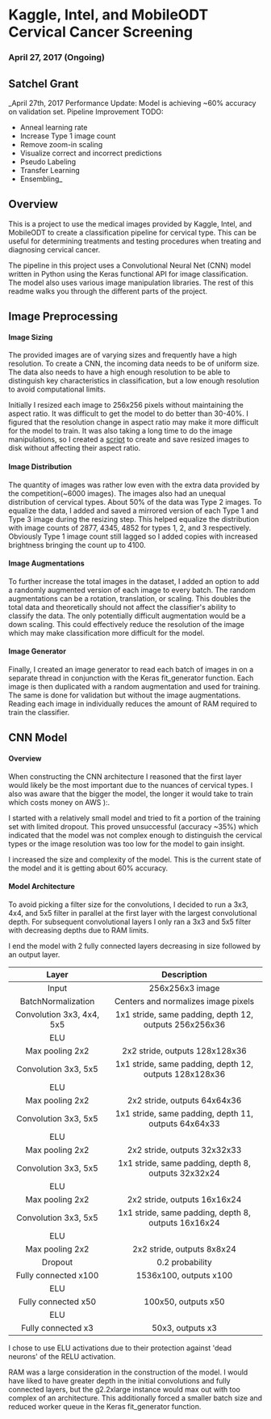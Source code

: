 # Kaggle, Intel, and MobileODT Cervical Cancer Screening
### April 27, 2017 (Ongoing)
## Satchel Grant


_April 27th, 2017 Performance Update: Model is achieving ~60% accuracy on validation set.
Pipeline Improvement TODO:
* Anneal learning rate
* Increase Type 1 image count
* Remove zoom-in scaling
* Visualize correct and incorrect predictions
* Pseudo Labeling
* Transfer Learning
* Ensembling_

## Overview
This is a project to use the medical images provided by Kaggle, Intel, and MobileODT to create a classification pipeline for cervical type. This can be useful for determining treatments and testing procedures when treating and diagnosing cervical cancer.

The pipeline in this project uses a Convolutional Neural Net (CNN) model written in Python using the Keras functional API for image classification. The model also uses various image manipulation libraries. The rest of this readme walks you through the different parts of the project.

## Image Preprocessing
#### Image Sizing
The provided images are of varying sizes and frequently have a high resolution. To create a CNN, the incoming data needs to be of uniform size. The data also needs to have a high enough resolution to be able to distinguish key characteristics in classification, but a low enough resolution to avoid computational limits.

Initially I resized each image to 256x256 pixels without maintaining the aspect ratio. It was difficult to get the model to do better than 30-40%. I figured that the resolution change in aspect ratio may make it more difficult for the model to train. It was also taking a long time to do the image manipulations, so I created a [script](./create_resized_imgs.py) to create and save resized images to disk without affecting their aspect ratio.

#### Image Distribution
The quantity of images was rather low even with the extra data provided by the competition(~6000 images). The images also had an unequal distribution of cervical types. About 50% of the data was Type 2 images. To equalize the data, I added and saved a mirrored version of each Type 1 and Type 3 image during the resizing step. This helped equalize the distribution with image counts of 2877, 4345, 4852 for types 1, 2, and 3 respectively. Obviously Type 1 image count still lagged so I added copies with increased brightness bringing the count up to 4100.

#### Image Augmentations
To further increase the total images in the dataset, I added an option to add a randomly augmented version of each image to every batch. The random augmentations can be a rotation, translation, or scaling. This doubles the total data and theoretically should not affect the classifier's ability to classify the data. The only potentially difficult augmentation would be a down scaling. This could effectively reduce the resolution of the image which may make classification more difficult for the model.

#### Image Generator
Finally, I created an image generator to read each batch of images in on a separate thread in conjunction with the Keras fit_generator function. Each image is then duplicated with a random augmentation and used for training. The same is done for validation but without the image augmentations. Reading each image in individually reduces the amount of RAM required to train the classifier.

## CNN Model
#### Overview
When constructing the CNN architecture I reasoned that the first layer would likely be the most important due to the nuances of cervical types. I also was aware that the bigger the model, the longer it would take to train which costs money on AWS ):.

I started with a relatively small model and tried to fit a portion of the training set with limited dropout. This proved unsuccessful (accuracy ~35%) which indicated that the model was not complex enough to distinguish the cervical types or the image resolution was too low for the model to gain insight.

I increased the size and complexity of the model. This is the current state of the model and it is getting about 60% accuracy.

#### Model Architecture
To avoid picking a filter size for the convolutions, I decided to run a 3x3, 4x4, and 5x5 filter in parallel at the first layer with the largest convolutional depth. For subsequent convolutional layers I only ran a 3x3 and 5x5 filter with decreasing depths due to RAM limits.

I end the model with 2 fully connected layers decreasing in size followed by an output layer.


| Layer         		|     Description	        					|
|:---------------------:|:---------------------------------------------:|
| Input         		| 256x256x3 image   							|
| BatchNormalization         		| Centers and normalizes image pixels   							|
| Convolution 3x3, 4x4, 5x5     	| 1x1 stride, same padding, depth 12, outputs 256x256x36 	|
| ELU					|												|
| Max pooling 2x2	      	| 2x2 stride,  outputs 128x128x36 				|
| Convolution 3x3, 5x5     	| 1x1 stride, same padding, depth 12, outputs 128x128x36	|
| ELU					|												|
| Max pooling 2x2	      	| 2x2 stride,  outputs 64x64x36 				|
| Convolution 3x3, 5x5     	| 1x1 stride, same padding, depth 11, outputs 64x64x33 	|
| ELU					|												|
| Max pooling 2x2	      	| 2x2 stride,  outputs 32x32x33 				|
| Convolution 3x3, 5x5     	| 1x1 stride, same padding, depth 8, outputs 32x32x24 	|
| ELU					|												|
| Max pooling 2x2	      	| 2x2 stride,  outputs 16x16x24 				|
| Convolution 3x3, 5x5     	| 1x1 stride, same padding, depth 8, outputs 16x16x24 	|
| ELU					|												|
| Max pooling 2x2	      	| 2x2 stride,  outputs 8x8x24 				|
| Dropout	      	| 0.2 probability 				|
| Fully connected x100		| 1536x100, outputs x100        									|
| ELU					|												|
| Fully connected x50		| 100x50, outputs x50        									|
| ELU					|												|
| Fully connected	x3	| 50x3, outputs x3        									|


I chose to use ELU activations due to their protection against 'dead neurons' of the RELU activation.

RAM was a large consideration in the construction of the model. I would have liked to have greater depth in the initial convolutions and fully connected layers, but the g2.2xlarge instance would max out with too complex of an architecture. This additionally forced a smaller batch size and reduced worker queue in the Keras fit_generator function.
